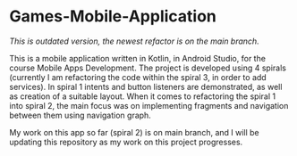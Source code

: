 # Games-Mobile-Application

*This is outdated version, the newest refactor is on the main branch.*

This is a mobile application written in Kotlin, in Android Studio, for the course Mobile Apps Development. 
The project is developed using 4 spirals (currently I am refactoring the code within the spiral 3, in order to add services). 
In spiral 1 intents and button listeners are demonstrated, as well as creation of a suitable layout. 
When it comes to refactoring the spiral 1 into spiral 2, the main focus was on implementing fragments and navigation between them using navigation graph.

My work on this app so far (spiral 2) is on main branch, and I will be updating this repository as my work on this project progresses.
